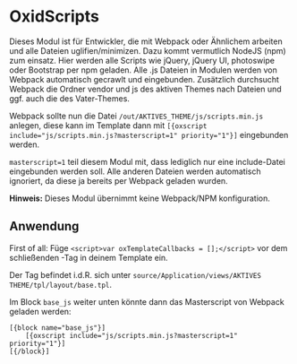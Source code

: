 # OxidScripts

Dieses Modul ist für Entwickler, die mit Webpack oder Ähnlichem arbeiten und alle Dateien uglifien/minimizen. Dazu kommt vermutlich NodeJS (npm) zum einsatz. Hier werden alle Scripts wie jQuery, jQuery UI, photoswipe oder Bootstrap per npm geladen. Alle .js Dateien in Modulen werden von Webpack automatisch gecrawlt und eingebunden. Zusätzlich durchsucht Webpack die Ordner vendor und js des aktiven Themes nach Dateien und ggf. auch die des Vater-Themes.

Webpack sollte nun die Datei `/out/AKTIVES_THEME/js/scripts.min.js` anlegen, diese kann im Template dann mit `[{oxscript include="js/scripts.min.js?masterscript=1" priority="1"}]` eingebunden werden.

`masterscript=1` teil diesem Modul mit, dass lediglich nur eine include-Datei eingebunden werden soll. Alle anderen Dateien werden automatisch ignoriert, da diese ja bereits per Webpack geladen wurden.

**Hinweis:** Dieses Modul übernimmt keine Webpack/NPM konfiguration.




## Anwendung

First of all: Füge `<script>var oxTemplateCallbacks = [];</script>` vor dem schließenden </head>-Tag in deinem Template ein.

Der Tag befindet i.d.R. sich unter `source/Application/views/AKTIVES THEME/tpl/layout/base.tpl`.

Im Block `base_js` weiter unten könnte dann das Masterscript von Webpack geladen werden:

```
[{block name="base_js"}]
    [{oxscript include="js/scripts.min.js?masterscript=1" priority="1"}]
[{/block}]
```
